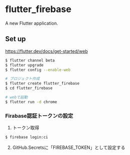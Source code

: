 # flutter_firebase

A new Flutter application.

## Set up
https://flutter.dev/docs/get-started/web
```bash
$ flutter channel beta
$ flutter upgrade
$ flutter config --enable-web

# プロジェクト作成
$ flutter create flutter_firebase
$ cd flutter_firebase

# webで起動
$ flutter run -d chrome
```

### Firabase認証トークンの設定
1. トークン取得

```bash
$ firebase login:ci
```

2. GitHub.Secretsに「FIREBASE_TOKEN」として設定する
